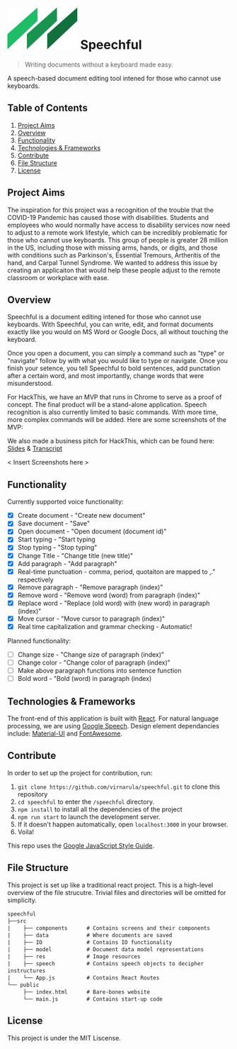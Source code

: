# ![Logo](./src/res/logo.svg) Speechful 

> Writing documents without a keyboard made easy.

A speech-based document editing tool intened for those who cannot use keyboards. 

## Table of Contents
1. [Project Aims](#project-aims)
1. [Overview](#overview)
1. [Functionality](#functionality)
1. [Technologies & Frameworks](#technologies--frameworks)
1. [Contribute](#contribute)
1. [File Structure](#file-structure)
1. [License](#License)

## Project Aims
The inspiration for this project was a recognition of the trouble that the COVID-19 Pandemic has caused those with disabilities. Students and employees who would normally have access to disability services now need to adjust to a remote work lifestyle, which can be incredibly problematic for those who cannot use keyboards. This group of people is greater 28 million in the US, including those with missing arms, hands, or digits, and those with conditions such as Parkinson's, Essential Tremours, Artheritis of the hand, and Carpal Tunnel Syndrome. We wanted to address this issue by creating an applicaiton that would help these people adjust to the remote classroom or workplace with ease. 

## Overview
Speechful is a document editing intened for those who cannot use keyboards. With Speechful, you can write, edit, and format documents exactly like you would on MS Word or Google Docs, all without touching the keyboard. 

Once you open a document, you can simply a command such as "type" or "navigate" follow by with what you would like to type or navigate. Once you finish your setence, you tell Speechful to bold sentences, add punctation after a certain word, and most importantly, change words that were misunderstood.

For HackThis, we have an MVP that runs in Chrome to serve as a proof of concept. The final product will be a stand-alone application. Speech recognition is also currently limited to basic commands. With more time, more complex commands will be added. Here are some screenshots of the MVP:

We also made a business pitch for HackThis, which can be found here: [Slides](https://docs.google.com/presentation/d/1Lv1SIm_yvH8oizCI6m0so60j3Je6UzWNirOie5IRAZ0/edit#slide=id.p) & [Transcript](https://docs.google.com/document/d/1GT0u5xcKKvaxGUeyUUNIsTQAZTqoQKfIGqxx02tKd28/edit)

< Insert Screenshots here >

## Functionality
Currently supported voice functionality:
- [x] Create document - "Create new document"
- [x] Save document - "Save"
- [x] Open document - "Open document (document id)"
- [x] Start typing - "Start typing
- [x] Stop typing  - "Stop typing"
- [x] Change Title - "Change title (new title)"
- [x] Add paragraph - "Add paragraph"
- [x] Real-time punctuation - comma, period, quotaiton are mapped to ,." respectively
- [x] Remove paragraph - "Remove paragraph (index)"
- [x] Remove word - "Remove word (word) from paragraph (index)"
- [x] Replace word - "Replace (old word) with (new word) in paragraph (index)"
- [x] Move cursor - "Move cursor to paragraph (index)"
- [x] Real time capitalization and grammar checking - Automatic!

Planned functionality:
- [ ] Change size - "Change size of paragraph (index)"
- [ ] Change color - "Change color of paragraph (index)"
- [ ] Make above paragraph functions into sentence function
- [ ] Bold word - "Bold (word) in paragraph (index)

## Technologies & Frameworks
The front-end of this application is built with [React](https://reactjs.org/). For natural language processing, we are using [Google Speech](https://developer.mozilla.org/en-US/docs/Web/API/Web_Speech_API). Design element dependancies include: [Material-UI](https://material-ui.com/) and [FontAwesome](https://fontawesome.com/).

## Contribute
In order to set up the project for contribution, run:
1. `git clone https://github.com/virnarula/speechful.git` to clone this repository
1. `cd speechful` to enter the `/speechful` directory.
1. `npm install` to install all the dependencies of the project
1. `npm run start` to launch the development server.
1. If it doesn't happen automatically, open `localhost:3000` in your browser.
1. Voila!

This repo uses the [Google JavaScript Style Guide](https://google.github.io/styleguide/jsguide.html).

## File Structure
This project is set up like a traditional react project. This is a high-level overview of the file strucutre. Trivial files and directories will be omitted for simplicity.

```
speechful
├──src
|    ├── components      # Contains screens and their components
|    ├── data            # Where documents are saved 
|    ├── IO              # Contains IO functionality
|    ├── model           # Document data model representations
|    ├── res             # Image resources
|    ├── speech          # Contains speech objects to decipher instructures
|    └── App.js          # Contains React Routes
└── public
     ├── index.html      # Bare-bones website 
     └── main.js         # Contains start-up code
```

## License
This project is under the MIT Liscense.
